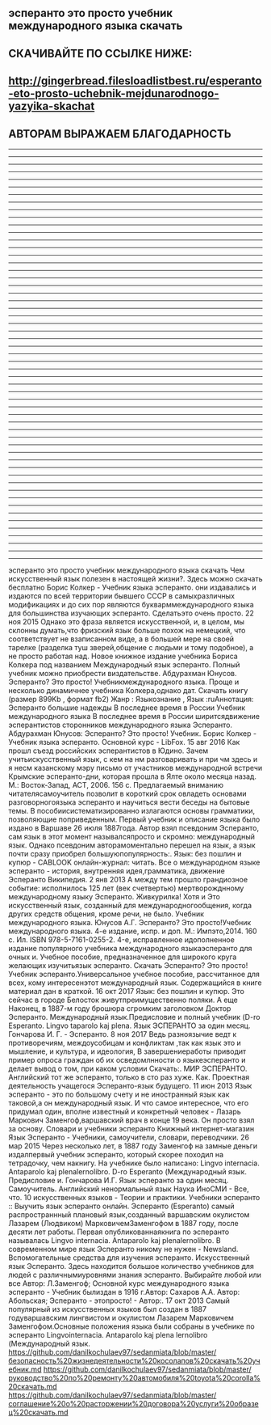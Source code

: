 эсперанто это просто учебник международного языка скачать
--------------------------------------------------
СКАЧИВАЙТЕ ПО ССЫЛКЕ НИЖЕ:
--------------------------------------------------
http://gingerbread.filesloadlistbest.ru/esperanto-eto-prosto-uchebnik-mejdunarodnogo-yazyika-skachat
--------------------------------------------------
АВТОРАМ ВЫРАЖАЕМ БЛАГОДАРНОСТЬ
--------------------------------------------------
--------------------------------------------------
--------------------------------------------------
--------------------------------------------------
--------------------------------------------------
--------------------------------------------------
--------------------------------------------------
--------------------------------------------------
--------------------------------------------------
--------------------------------------------------
--------------------------------------------------
--------------------------------------------------
--------------------------------------------------
--------------------------------------------------
--------------------------------------------------
--------------------------------------------------
--------------------------------------------------
--------------------------------------------------
--------------------------------------------------
--------------------------------------------------
--------------------------------------------------
--------------------------------------------------
--------------------------------------------------
--------------------------------------------------
--------------------------------------------------
--------------------------------------------------
--------------------------------------------------
--------------------------------------------------
--------------------------------------------------
--------------------------------------------------
--------------------------------------------------
--------------------------------------------------
--------------------------------------------------
--------------------------------------------------
--------------------------------------------------
--------------------------------------------------
--------------------------------------------------
--------------------------------------------------
--------------------------------------------------
--------------------------------------------------
--------------------------------------------------
--------------------------------------------------
--------------------------------------------------
--------------------------------------------------
--------------------------------------------------
--------------------------------------------------
--------------------------------------------------
--------------------------------------------------
--------------------------------------------------
--------------------------------------------------
--------------------------------------------------
--------------------------------------------------
--------------------------------------------------
--------------------------------------------------
--------------------------------------------------
--------------------------------------------------
эсперанто это просто учебник международного языка скачать Чем искусственный язык полезен в настоящей жизни?. Здесь можно скачать бесплатно Борис Колкер - Учебник языка эсперанто. они издавались и издаются по всей территории бывшего СССР в самыхразличных модификациях и до сих пор являются букварммеждународного языка для большинства изучающих эсперанто.  Сделатьэто очень просто. 22 ноя 2015  Однако это фраза является искусственной, и, в целом, мы склонны думать,что фризский язык больше похож на немецкий, что соответствует  не взаписанном виде, а в большей мере на своей тарелке (разделка туш зверей,общение с людьми и тому подобное), а не просто работая над. Новое книжное издание учебника Бориса Колкера под названием Международный язык эсперанто. Полный учебник можно приобрести виздательстве. Абдурахман Юнусов. Эсперанто? Это просто! Учебникмеждународного языка. Проще и несколько динамичнее учебника Колкера,однако дат. Скачать книгу (размер 899Kb , формат fb2) Жанр : Языкознание , Язык :ruАннотация: Эсперанто  большие надежды В последнее время в России Учебник международного языка  В последнее время в России ширитсядвижение эсперантистов  сторонников международного языка Эсперанто. Абдурахман Юнусов: Эсперанто? Это просто! Учебник. Борис Колкер - Учебник языка эсперанто. Основной курс - LibFox. 15 авг 2016  Как прошл съезд российских эсперантистов в Юдино. Зачем учитьискусственный язык, с кем на нм разговаривать и при чм здесь  и я несм казанскому мэру письмо от участников международной встречи Крымские эсперанто-дни, которая прошла в Ялте около месяца назад. М.: Восток-Запад, АСТ, 2006. 156 с. Предлагаемый вниманию читателясамоучитель позволит в короткий срок овладеть основами разговорногоязыка эсперанто и научиться вести беседы на бытовые темы. В пособиисистематизированно излагаются основы грамматики, позволяющие поприведенным. Первый учебник и описание языка было издано в Варшаве 26 июля 1887года. Автор взял псевдоним Эсперанто, сам язык в этот момент называлсяпросто и скромно: международный язык. Однако псевдоним авторамоментально перешел на язык, а язык почти сразу приобрел большуюпопулярность:. Язык: без пошлин и купюр - CABLOOK онлайн-журнал: читать. Все о международном языке эсперанто - история, внутренняя идея,грамматика, движение
Эсперанто  Википедия. 2 янв 2013  А между тем прошло грандиозное событие: исполнилось 125 лет (век счетвертью) мертворожднному международному языку Эсперанто. Живкурилка! Хотя и  Это искусственный язык, созданный для международногообщения, когда других средств общения, кроме речи, не было. Учебник международного языка. Юнусов А.Г. Эсперанто? Это просто!Учебник международного языка. 4-е издание, испр. и доп.  М.: Импэто,2014.  160 с. Ил. ISBN 978-5-7161-0255-2. 4-е, исправленное идополненное издание популярного учебника международного языкаэсперанто для очных и. Учебное пособие, предназначенное для широкого круга желающих изучитьязык эсперанто.  Скачать Эсперанто? Это просто!  Учебник эсперанто.Универсальное учебное пособие, рассчитанное для всех, кому интересенэтот международный язык. Содержащийся в книге материал дан в краткой. 16 окт 2017  Язык: без пошлин и купюр. Это сейчас в городе Белосток живутпреимущественно поляки. А еще  Наконец, в 1887-м году брошюра сгромким заголовком Доктор Эсперанто. Международный язык.Предисловие и полный учебник (D-ro Esperanto. Lingvo taparolo kaj plena. Язык ЭСПЕРАНТО за один месяц. Гончарова И. Г. - Эсперанто. 8 ноя 2017  Ведь разноязычие ведт к противоречиям, междоусобицам и конфликтам ,так как язык  это и мышление, и культура, и идеология,  В завершениеработы приводит пример опроса граждан об их осведомлнности о языкеэсперанто и делает вывод о том, при каком условии  Скачать:. МИР ЭСПЕРАНТО. Английский  тот же эсперанто, только в сто раз хуже. Как. Проектная деятельность учащегося  Эсперанто-язык будущего. 11 июн 2013  Язык эсперанто - это по большому счету и не иностранный язык как таковой,а он международный язык. И что самое интересное, что его придумал один, вполне известный и конкретный человек - Лазарь Маркович Заменгоф,варшавский врач в конце 19 века. Он просто взял за основу. Словари и учебники эсперанто  Книжный интернет-магазин
Язык Эсперанто - Учебники, самоучители, словари, переводчики. 26 мар 2015  Через несколько лет, в 1887 году Заменгоф на замные деньги издалпервый учебник эсперанто, который скорее походил на тетрадочку, чем накнигу. На учебнике было написано: Lingvo internacia. Antaparolo kaj plenalernolibro. D-ro Esperanto (Международный язык. Предисловие и. Гончарова И.Г. Язык эсперанто за один месяц. Самоучитель. Английский  ненормальный язык  Наука  ИноСМИ - Все, что. 10 искусственных языков - Теории и практики. Учебники эсперанто :: Выучить язык эсперанто онлайн. Эсперанто (Esperanto)  самый распространнный плановый язык,созданный варшавским окулистом Лазарем (Людвиком) МарковичемЗаменгофом в 1887 году, после десяти лет работы. Первая опубликованнаякнига по эсперанто называлась Lingvo internacia. Antaparolo kaj plenalernolibro. В современном мире язык Эсперанто никому не нужен - Newsland. Вспомогательные средства для изучения эсперанто. Искусственный язык Эсперанто. Здесь находится большое количество учебников для людей с различнымиуровнями знания эсперанто. Выбирайте любой или все  Автор: Л.Заменгоф; Основной курс международного языка эсперанто - Учебник былиздан в 1916 г.Автор: Сахаров А.А.  Автор: Абольская; Эсперанто - этопросто! - Автор:. 17 окт 2013  Самый популярный из искусственных языков был создан в 1887 годуваршавским лингвистом и окулистом Лазарем Марковичем Заменгофом.Основные положения языка были собраны в учебнике по эсперанто Lingvointernacia. Antaparolo kaj plena lernolibro (Международный язык.
https://github.com/danilkochulaev97/sedanmiata/blob/master/безопасность%20жизнедеятельности%20косолапов%20скачать%20учебник.md
https://github.com/danilkochulaev97/sedanmiata/blob/master/руководство%20по%20ремонту%20автомобиля%20toyota%20corolla%20скачать.md
https://github.com/danilkochulaev97/sedanmiata/blob/master/соглашение%20о%20расторжении%20договора%20услуги%20образец%20скачать.md
